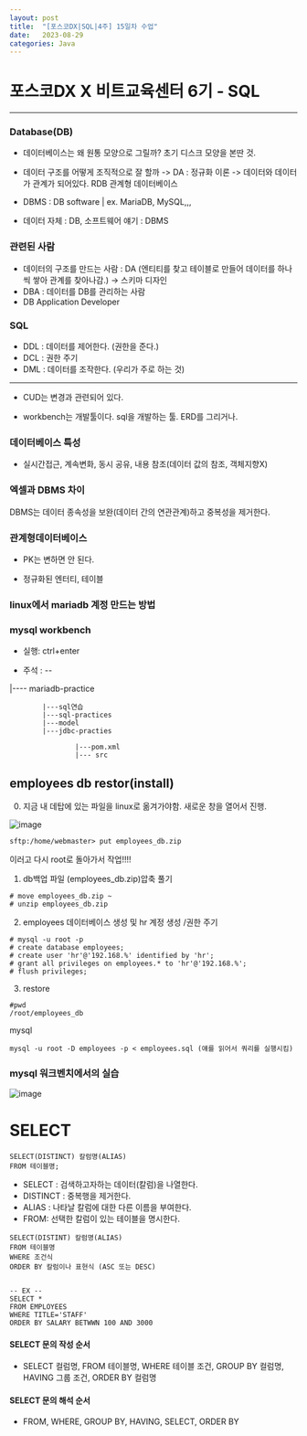 ```yaml
---
layout: post
title:  "[포스코DX|SQL|4주] 15일차 수업"
date:   2023-08-29
categories: Java
---
```


# 포스코DX X 비트교육센터 6기 - SQL

---

### Database(DB)

- 데이터베이스는 왜 원통 모양으로 그릴까? 초기 디스크 모양을 본딴 것.

- 데이터 구조를 어떻게 조직적으로 잘 할까 -> DA : 정규화 이론 -> 데이터와 데이터가 관계가 되어있다. RDB 관계형 데이터베이스

- DBMS : DB software | ex. MariaDB, MySQL,,,
- 데이터 자체 : DB, 소프트웨어 얘기 : DBMS


### 관련된 사람 

- 데이터의 구조를 만드는 사람 : DA (엔티티를 찾고 테이블로 만들어 데이터를 하나씩 쌓아 관계를 찾아나감.) -> 스키마 디자인
- DBA : 데이터를 DB를 관리하는 사람
- DB Application Developer

### SQL

- DDL : 데이터를 제어한다. (권한을 준다.)
- DCL : 권한 주기
- DML : 데이터를 조작한다. (우리가 주로 하는 것)

---

- CUD는 변경과 관련되어 있다. 


- workbench는 개발툴이다. sql을 개발하는 툴. ERD를 그리거나.


### 데이터베이스 특성

- 실시간접근, 계속변화, 동시 공유, 내용 참조(데이터 값의 참조, 객체지향X)


### 엑셀과 DBMS 차이

DBMS는 데이터 종속성을 보완(데이터 간의 연관관계)하고 중복성을 제거한다. 



### 관계형데이터베이스

- PK는 변하면 안 된다.

- 정규화된 엔터티, 테이블




### linux에서 mariadb 계정 만드는 방법


### mysql workbench

- 실행: ctrl+enter

- 주석 : --


|---- mariadb-practice

            |---sql연습
            |---sql-practices
            |---model
            |---jdbc-practies
		
		            |---pom.xml
		            |--- src


## employees db restor(install)

0. 지금 내 데탑에 있는 파일을 linux로 옮겨가야함. 새로운 창을 열어서 진행.

![image](https://github.com/talkingOrange/talkingOrange.github.io/assets/88815795/eddedd75-5544-4250-8765-d73c428ee7b2)

```
sftp:/home/webmaster> put employees_db.zip
```

이러고 다시 root로 돌아가서 작업!!!!

1. db백업 파일 (employees_db.zip)압축 풀기

```
# move employees_db.zip ~
# unzip employees_db.zip
```

2. employees 데이터베이스 생성 및 hr 계정 생성 /권한 주기

```
# mysql -u root -p
# create database employees;
# create user 'hr'@'192.168.%' identified by 'hr';
# grant all privileges on employees.* to 'hr'@'192.168.%';
# flush privileges;
```

3. restore

```
#pwd
/root/employees_db
```

mysql

```
mysql -u root -D employees -p < employees.sql (얘를 읽어서 쿼리를 실행시킴)
```

### mysql 워크벤치에서의 실습

![image](https://github.com/talkingOrange/talkingOrange.github.io/assets/88815795/135d29f6-464c-439e-9e8e-f6a33ba570e6)



# SELECT

```
SELECT(DISTINCT) 칼럼명(ALIAS)
FROM 테이블명;
```

- SELECT : 검색하고자하는 데이터(칼럼)을 나열한다.
- DISTINCT : 중복행을 제거한다.
- ALIAS : 나타날 칼럼에 대한 다른 이름을 부여한다.
- FROM: 선택한 칼럼이 있는 테이블을 명시한다.

```
SELECT(DISTINT) 칼럼명(ALIAS)
FROM 테이블명
WHERE 조건식
ORDER BY 칼럼이나 표현식 (ASC 또는 DESC)


-- EX --
SELECT *
FROM EMPLOYEES
WHERE TITLE='STAFF'
ORDER BY SALARY BETWWN 100 AND 3000
```

#### SELECT 문의 작성 순서

 - SELECT 컬럼명, FROM 테이블명, WHERE 테이블 조건, GROUP BY 컬럼명, HAVING 그룹 조건, ORDER BY 컬럼명

#### SELECT 문의 해석 순서

 - FROM, WHERE, GROUP BY, HAVING, SELECT, ORDER BY


